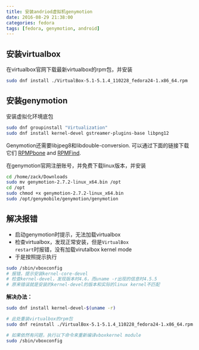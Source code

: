 ```yaml
---
title: 安装andriod虚拟机genymotion
date: 2016-08-29 21:38:00
categories: fedora
tags: [fedora, genymotion, android]
---
```

## 安装virtualbox
在virtualbox官网下载最新virtualbox的rpm包，并安装
``` bash
sudo dnf install ./VirtualBox-5.1-5.1.4_110228_fedora24-1.x86_64.rpm
```

<!--more-->

## 安装genymotion

安装虚拟化环境底包
``` bash
sudo dnf groupinstall "Virtualization"
sudo dnf install kernel-devel gstreamer-plugins-base libpng12
```

Genymotion还需要libjpeg8和libdouble-conversion.
可以通过下面的链接下载它们 [RPMPbone](http://rpm.pbone.net/index.php3/stat/4/idpl/23363141/dir/opensuse/com/libjpeg8-8.4.0-6.23.x86_64.rpm.html) and [RPMFind](https://www.rpmfind.net/linux/rpm2html/search.php?query=libdouble-conversion.so.1%28%29%2864bit%29).

在genymotion官网注册账号，并免费下载linux版本，并安装
``` bash
cd /home/zack/Downloads
sudo mv genymotion-2.7.2-linux_x64.bin /opt
cd /opt
sudo chmod +x genymotion-2.7.2-linux_x64.bin
sudo /opt/genymobile/genymotion/genymotion
```

## 解决报错
- 启动genymotion时提示，无法加载virtualbox
- 检查virtualbox，发现正常安装，但是<code>VirtualBox restart</code>时报错，没有加载virutalbox kernel mode
- 于是按照提示执行
``` bash
sudo /sbin/vboxconfig
# 报错，提示安装kernel-core-devel
# 检查kernel-devel，发现版本时4.6，而uname -r出现的信息时4.5.5
# 原来错误就是安装的kernel-devel的版本和实际的linux kernel不匹配
```

**解决办法：**
``` bash
sudo dnf install kernel-devel-$(uname -r)

# 此处重装virtualbox的rpm包
sudo dnf reinstall ./VirtualBox-5.1-5.1.4_110228_fedora24-1.x86_64.rpm

# 如果依然有问题，执行以下命令来重新编译vboxkernel module
sudo /sbin/vboxconfig
```
